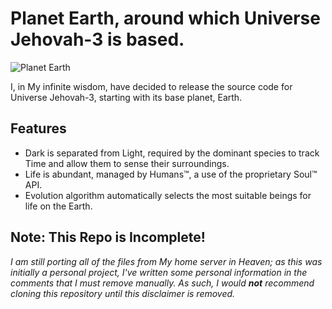 # Planet Earth, around which Universe Jehovah-3 is based.

![Planet Earth](https://upload.wikimedia.org/wikipedia/commons/thumb/e/e9/2016_Top_Images_from_NASA_Goddard_%2831786791410%29.jpg/900px-2016_Top_Images_from_NASA_Goddard_%2831786791410%29.jpg "Home of the Humans™")

I, in My infinite wisdom, have decided to release the source code for Universe Jehovah-3, starting with its base planet, Earth.

## Features

- Dark is separated from Light, required by the dominant species to track Time and allow them to sense their surroundings.
- Life is abundant, managed by Humans™, a use of the proprietary Soul™ API.
- Evolution algorithm automatically selects the most suitable beings for life on the Earth.

## **Note: This Repo is Incomplete!**

_I am still porting all of the files from My home server in Heaven; as this was initially a personal project,
I've written some personal information in the comments that I must remove manually. As such, I would **not**
recommend cloning this repository until this disclaimer is removed._
